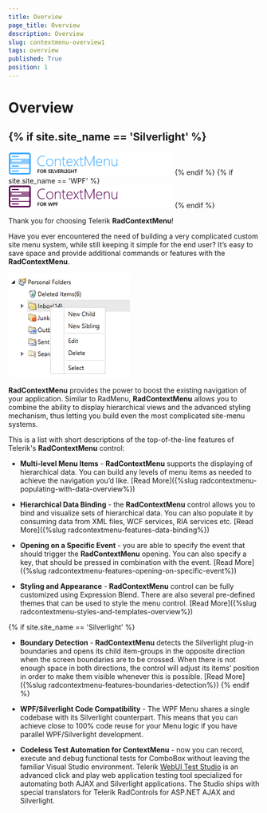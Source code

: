 ```yaml
---
title: Overview
page_title: Overview
description: Overview
slug: contextmenu-overview1
tags: overview
published: True
position: 1
---
```


# Overview


## {% if site.site_name == 'Silverlight' %}
![](images/RadContextMenu_Overview_01.png)
{% endif %}
{% if site.site_name == 'WPF' %}
![](images/RadContextMenu_Overview_01_WPF.png)
{% endif %}

Thank you for choosing Telerik __RadContextMenu__!        

Have you ever encountered the need of building a very complicated custom site menu system, while still keeping it simple for the end user? It’s easy to save space and provide additional commands or features with the __RadContextMenu__.        

![Rad Context Menu Overview 03](images/RadContextMenu_Overview_03.png)

__RadContextMenu__ provides the power to boost the existing navigation of your application. Similar to RadMenu, __RadContextMenu__ allows you to combine the ability to display hierarchical views and the advanced styling mechanism, thus letting you build even the most complicated site-menu systems.        

This is a list with short descriptions of the top-of-the-line features of Telerik's __RadContextMenu__ control:        

* __Multi-level Menu Items__ - __RadContextMenu__ supports the displaying of hierarchical data. You can build any levels of menu items as needed to achieve the navigation you’d like. [Read More]({%slug radcontextmenu-populating-with-data-overview%})

* __Hierarchical Data Binding__ - the __RadContextMenu__ control allows you to bind and visualize sets of hierarchical data. You can also populate it by consuming data from XML files, WCF services, RIA services etc. [Read More]({%slug radcontextmenu-features-data-binding%})

* __Opening on a Specific Event__ - you are able to specify the event that should trigger the __RadContextMenu__ opening. You can also specify a key, that should be pressed in combination with the event. [Read More]({%slug radcontextmenu-features-opening-on-specific-event%})

* __Styling and Appearance__ - __RadContextMenu__ control can be fully customized using Expression Blend. There are also several pre-defined themes that can be used to style the menu control. [Read More]({%slug radcontextmenu-styles-and-templates-overview%})

{% if site.site_name == 'Silverlight' %}
* __Boundary Detection__ - __RadContextMenu__ detects the Silverlight plug-in boundaries and opens its child item-groups in the opposite direction when the screen boundaries are to be crossed. When there is not enough space in both directions, the control will adjust its items’ position in order to make them visible whenever this is possible. [Read More]({%slug radcontextmenu-features-boundaries-detection%})
{% endif %}

* __WPF/Silverlight Code Compatibility__ - The WPF Menu shares a single codebase with its Silverlight counterpart. This means that you can achieve close to 100% code reuse for your Menu logic if you have parallel WPF/Silverlight development.          

* __Codeless Test Automation for ContextMenu__ - now you can record, execute and debug functional tests for ComboBox without leaving the familiar Visual Studio environment. Telerik [WebUI Test Studio](http://www.telerik.com/products/web-testing-tools/webui-test-studio-features.aspx) is an advanced click and play web application testing tool specialized for automating both AJAX and Silverlight applications. The Studio ships with special translators for Telerik RadControls for ASP.NET AJAX and Silverlight.          
